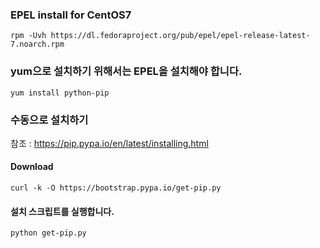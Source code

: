 ### EPEL install for CentOS7
```
rpm -Uvh https://dl.fedoraproject.org/pub/epel/epel-release-latest-7.noarch.rpm
```

### yum으로 설치하기 위해서는 EPEL을 설치해야 합니다.

```
yum install python-pip
```


### 수동으로 설치하기
참조 : https://pip.pypa.io/en/latest/installing.html

#### Download
```
curl -k -O https://bootstrap.pypa.io/get-pip.py
```

#### 설치 스크립트를 실행합니다.
```
python get-pip.py
```

